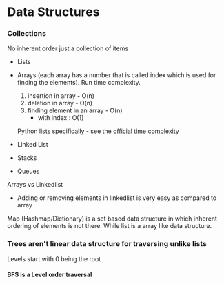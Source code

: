 # Data Structures


### Collections

No inherent order just a collection of items
- Lists

- Arrays
(each array has a number that is called index which is used for finding the elements).
    Run time complexity. 
    1. insertion in array - O(n)
    2. deletion in array - O(n)
    3. finding element in an array - O(n)
        - with index : O(1)
    
    Python lists specifically - see the [official time complexity](https://wiki.python.org/moin/TimeComplexity)  
   
    
- Linked List
- Stacks 
- Queues

Arrays vs Linkedlist
- Adding or removing elements in linkedlist is very easy as compared to array

Map (Hashmap/Dictionary) is a set based data structure in which inherent ordering of elements is not there.
While list is a array like data structure.

### Trees aren't linear data structure for traversing unlike lists

Levels start with 0 being the root
#### BFS is a Level order traversal
